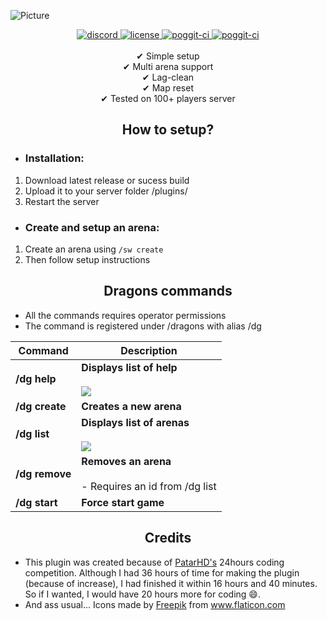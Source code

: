![Picture](https://i.ibb.co/7C2wWMC/Dragons.png)
<div align=center>
	<a href="https://discord.gg/uwBf2jS">
	        <img src="https://img.shields.io/discord/365202594932719616?color=blue&label=discord&style=for-the-badge" alt="discord">
	</a>
	<a href="https://github.com/GamakCZ/Dragons/blob/master/LICENSE">
	       <img src="https://img.shields.io/github/license/GamakCZ/Dragons?style=for-the-badge" alt="license">
	</a>
	<a href="https://poggit.pmmp.io/ci/GamakCZ/Dragons/Dragons">
	        <img src="https://poggit.pmmp.io/ci.shield/GamakCZ/Dragons/Dragons?style=for-the-badge" alt="poggit-ci">
	</a>
	<a href="https://poggit.pmmp.io/ci/GamakCZ/Dragons/Dragons">
	        <img src="https://poggit.pmmp.io/shield.state/Dragons?style=for-the-badge" alt="poggit-ci">
	</a>
<br><br>
✔ Simple setup<br>
✔ Multi arena support<br>
✔ Lag-clean<br>
✔ Map reset<br>
✔ Tested on 100+ players server
</div>

<div align="center">
	<h2>How to setup?</h2>
</div>

 - <h3>Installation:</h3>
 1. Download latest release or sucess build
 2. Upload it to your server folder /plugins/
 3. Restart the server

-  <h3>Create and setup an arena:</h3>
1. Create an arena using `/sw create`
2. Then follow setup instructions

<div align="center">
	<h2>Dragons commands</h2>
</div>

- All the commands requires operator permissions
- The command is registered under /dragons with alias /dg

| Command | Description |
| --- | --- |
| **/dg help** | **Displays list of help**<br><br>![](https://i.ibb.co/p2jnYmM/obrazek.png) |
| **/dg create** | **Creates a new arena** |
| **/dg list** | **Displays list of arenas**<br><br>![](https://i.ibb.co/QPPsz37/obrazek.png) |
| **/dg remove** | **Removes an arena**<br><br>- Requires an id from /dg list |
| **/dg start** | **Force start game** |

<div align="center">
	<h2>Credits</h2>
</div>

- This plugin was created because of [PatarHD's](https://www.youtube.com/user/Patarhd123) 24hours coding competition. Although I had 36 hours of time for making the plugin (because of increase), I had finished it within 16 hours and 40 minutes. So if I wanted, I would have 20 hours more for coding :smile:.
- And ass usual... Icons made by <a href="https://www.flaticon.com/authors/freepik" title="Freepik">Freepik</a> from <a href="https://www.flaticon.com/" title="Flaticon"> www.flaticon.com</a>
